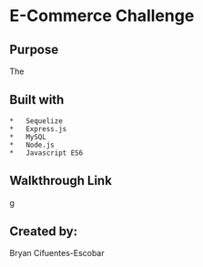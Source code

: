 # E-Commerce Challenge

## Purpose

The 

## Built with 
    *   Sequelize
    *   Express.js
    *   MySQL
    *   Node.js
    *   Javascript ES6

## Walkthrough Link
g


## Created by:

Bryan Cifuentes-Escobar